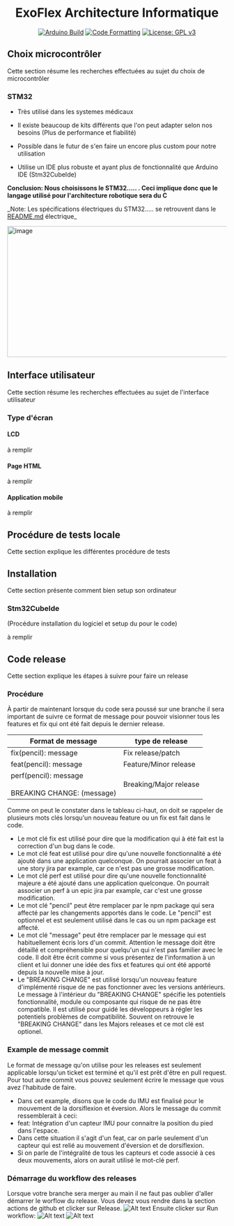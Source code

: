 <div id="ExoFlex Architecture Informatique" align="center">
   <h1>ExoFlex Architecture Informatique</h1>
    
 [![Arduino Build](https://github.com/EDP325/ExoFlex/actions/workflows/Arduino_test.yml/badge.svg)](https://github.com/EDP325/ExoFlex/actions/workflows/Arduino_test.yml)
[![Code Formatting](https://github.com/BigJack325/ExoFlex/actions/workflows/code_formatting.yml/badge.svg)](https://github.com/BigJack325/ExoFlex/actions/workflows/code_formatting.yml)
 [![License: GPL v3](https://img.shields.io/badge/License-GPLv3-blue.svg?style=flat-square)](https://github.com/EDP325/ExoFlex/blob/main/LICENSE.md)

</div>

## Choix microcontrôler

Cette section résume les recherches effectuées au sujet du choix de microcontrôler

### STM32

- Très utilisé dans les systemes médicaux

- Il existe beaucoup de kits différents que l'on peut adapter selon nos besoins (Plus de performance et fiabilité)

- Possible dans le futur de s'en faire un encore plus custom pour notre utilisation

- Utilise un IDE plus robuste et ayant plus de fonctionnalité que Arduino IDE (Stm32CubeIde)

**Conclusion: Nous choisissons le STM32..... . Ceci implique donc que le langage utilisé pour l'architecture robotique sera du C**

_Note: Les spécifications électriques du STM32..... se retrouvent dans le [README.md](https://github.com/ExoFlex-Inc/ExoFlex/blob/main/ExoFlex_%C3%89lectrique/README.md) électrique\_

<img src="https://botland.store/img/art/inne/19373_4.jpg" alt="image" width="533" height="300"/>

## Interface utilisateur

Cette section résume les recherches effectuées au sujet de l'interface utilisateur

### Type d'écran

#### LCD

à remplir

#### Page HTML

à remplir

#### Application mobile

à remplir

## Procédure de tests locale

Cette section explique les différentes procédure de tests

## Installation

Cette section présente comment bien setup son ordinateur

### Stm32CubeIde

(Procédure installation du logiciel et setup du pour le code)

à remplir

## Code release

Cette section explique les étapes à suivre pour faire un release

### Procédure

À partir de maintenant lorsque du code sera poussé sur une branche il sera important de suivre ce format de message pour pouvoir visionner tous les features et fix qui ont été fait depuis le dernier release.

| Format de message                                          | type de release        |
| ---------------------------------------------------------- | ---------------------- |
| fix(pencil): message                                       | Fix release/patch      |
| feat(pencil): message                                      | Feature/Minor release  |
| perf(pencil): message <br> <br> BREAKING CHANGE: (message) | Breaking/Major release |

Comme on peut le constater dans le tableau ci-haut, on doit se rappeler de plusieurs mots clés lorsqu'un nouveau feature ou un fix est fait dans le code.

- Le mot clé fix est utilisé pour dire que la modification qui à été fait est la correction d'un bug dans le code.
- Le mot clé feat est utilisé pour dire qu'une nouvelle fonctionnalité a été ajouté dans une application quelconque. On pourrait associer un feat à une story jira par example, car ce n'est pas une grosse modification.
- Le mot clé perf est utilisé pour dire qu'une nouvelle fonctionnalité majeure a été ajouté dans une application quelconque. On pourrait associer un perf à un epic jira par example, car c'est une grosse modification.
- Le mot clé "pencil" peut être remplacer par le npm package qui sera affecté par les changements apportés dans le code. Le "pencil" est optionnel et est seulement utilisé dans le cas ou un npm package est affecté.
- Le mot clé "message" peut être remplacer par le message qui est habituellement écris lors d'un commit. Attention le message doit être détaillé et compréhensible pour quelqu'un qui n'est pas familier avec le code. Il doit être écrit comme si vous présentez de l'information à un client et lui donner une idée des fixs et features qui ont été apporté depuis la nouvelle mise à jour.
- Le "BREAKING CHANGE" est utilisé lorsqu'un nouveau feature d'implémenté risque de ne pas fonctionner avec les versions antérieurs. Le message à l'intérieur du "BREAKING CHANGE" spécifie les potentiels fonctionnalité, module ou composante qui risque de ne pas être compatible. Il est utilisé pour guidé les développeurs à régler les potentiels problèmes de compatibilité. Souvent on retrouve le "BREAKING CHANGE" dans les Majors releases et ce mot clé est optionel.

### Example de message commit

Le format de message qu'on utilise pour les releases est seulement applicable lorsqu'un ticket est terminé et qu'il est prêt d'être en pull request. Pour tout autre commit vous pouvez seulement écrire le message que vous avez l'habitude de faire.

- Dans cet example, disons que le code du IMU est finalisé pour le mouvement de la dorsiflexion et éversion. Alors le message du commit ressemblerait à ceci:
- feat: Intégration d'un capteur IMU pour connaitre la position du pied dans l'espace.
- Dans cette situation il s'agit d'un feat, car on parle seulement d'un capteur qui est relié au mouvement d'éversion et de dorsiflexion.
- Si on parle de l'intégralité de tous les capteurs et code associé à ces deux mouvements, alors on aurait utilisé le mot-clé perf.

### Démarrage du workflow des releases

Lorsque votre branche sera merger au main il ne faut pas oublier d'aller démarrer le worflow du release. Vous devez vous rendre dans la section actions de github et clicker sur Release.
![Alt text](image.png)
Ensuite clicker sur Run workflow:
![Alt text](image-1.png)
![Alt text](image-2.png)
